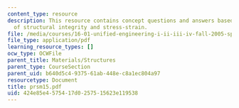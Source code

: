 ```yaml
---
content_type: resource
description: This resource contains concept questions and answers based on concept
  of structural integrity and stress-strain.
file: /media/courses/16-01-unified-engineering-i-ii-iii-iv-fall-2005-spring-2006/424e85e4575417d0257515623e119538_prsm15.pdf
file_type: application/pdf
learning_resource_types: []
ocw_type: OCWFile
parent_title: Materials/Structures
parent_type: CourseSection
parent_uid: b640d5c4-9375-61ab-448e-c8a1ec804a97
resourcetype: Document
title: prsm15.pdf
uid: 424e85e4-5754-17d0-2575-15623e119538
---
```

